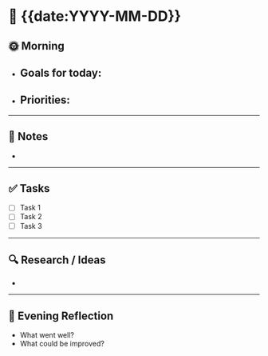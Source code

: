 # 📅 {{date:YYYY-MM-DD}}

## 🌞 Morning
- Goals for today:
  - 
- Priorities:
  - 

---

## 📓 Notes
- 

---

## ✅ Tasks
- [ ] Task 1
- [ ] Task 2
- [ ] Task 3

---

## 🔍 Research / Ideas
- 

---

## 🌙 Evening Reflection
- What went well?
- What could be improved?

